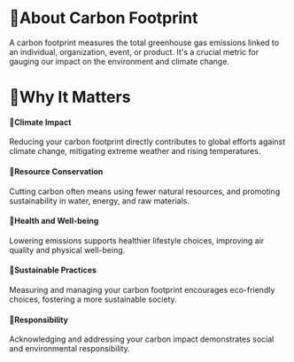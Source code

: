 # 🌳About Carbon Footprint

A carbon footprint measures the total greenhouse gas emissions linked to an individual, organization, event, or product. It's a crucial metric for gauging our impact on the environment and climate change.

# 🌳Why It Matters

####  🍃Climate Impact
Reducing your carbon footprint directly contributes to global efforts against climate change, mitigating extreme weather and rising temperatures.

#### 🍃Resource Conservation
Cutting carbon often means using fewer natural resources, and promoting sustainability in water, energy, and raw materials.

#### 🍃Health and Well-being
Lowering emissions supports healthier lifestyle choices, improving air quality and physical well-being.

#### 🍃Sustainable Practices
Measuring and managing your carbon footprint encourages eco-friendly choices, fostering a more sustainable society.

#### 🍃Responsibility
Acknowledging and addressing your carbon impact demonstrates social and environmental responsibility.
